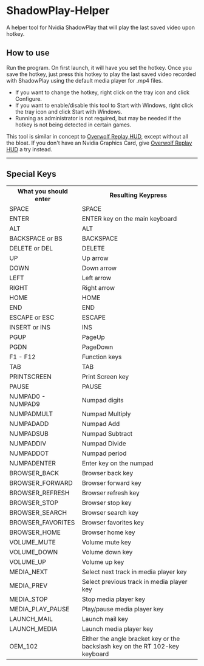 # ShadowPlay-Helper
A helper tool for Nvidia ShadowPlay that will play the last saved video upon hotkey.

## How to use
Run the program. On first launch, it will have you set the hotkey. 
Once you save the hotkey, just press this hotkey to play the last saved video recorded with ShadowPlay using the default media player for .mp4 files. 
  - If you want to change the hotkey, right click on the tray icon and click Configure. 
  - If you want to enable/disable this tool to Start with Windows, right click the tray icon and click Start with Windows.
  - Running as administrator is not required, but may be needed if the hotkey is not being detected in certain games.
  
This tool is similar in concept to [Overwolf Replay HUD](http://store.overwolf.com/app/Overwolf-Replay_HUD), except without all the bloat. If you don't have an Nvidia Graphics Card, give [Overwolf Replay HUD](http://store.overwolf.com/app/Overwolf-Replay_HUD) a try instead.

---
## Special Keys
<table>
<tbody><tr>
<th><strong>What you should enter</strong></th>
<th><strong>Resulting Keypress</strong></th>
</tr>

<tr>
<td>SPACE</td>
<td>SPACE</td>
</tr>

<tr>
<td>ENTER</td>
<td>ENTER key on the main keyboard</td>
</tr>

<tr>
<td>ALT</td>
<td>ALT</td>
</tr>

<tr>
<td>BACKSPACE or BS</td>
<td>BACKSPACE</td>
</tr>

<tr>
<td>DELETE or DEL</td>
<td>DELETE</td>
</tr>

<tr>
<td>UP</td>
<td>Up arrow</td>
</tr>

<tr>
<td>DOWN</td>
<td>Down arrow</td>
</tr>

<tr>
<td>LEFT</td>
<td>Left arrow</td>
</tr>

<tr>
<td>RIGHT</td>
<td>Right arrow</td>
</tr>

<tr>
<td>HOME</td>
<td>HOME</td>
</tr>

<tr>
<td>END</td>
<td>END</td>
</tr>

<tr>
<td>ESCAPE or ESC</td>
<td>ESCAPE</td>
</tr>

<tr>
<td>INSERT or INS</td>
<td>INS</td>
</tr>

<tr>
<td>PGUP</td>
<td>PageUp</td>
</tr>

<tr>
<td>PGDN</td>
<td>PageDown</td>
</tr>

<tr>
<td>F1 - F12</td>
<td>Function keys</td>
</tr>

<tr>
<td>TAB</td>
<td>TAB</td>
</tr>

<tr>
<td>PRINTSCREEN</td>
<td>Print Screen key</td>
</tr>

<tr>
<td>PAUSE</td>
<td>PAUSE</td>
</tr>

<tr>
<td>NUMPAD0 - NUMPAD9</td>
<td>Numpad digits</td>
</tr>

<tr>
<td>NUMPADMULT</td>
<td>Numpad Multiply</td>
</tr>

<tr>
<td>NUMPADADD</td>
<td>Numpad Add</td>
</tr>

<tr>
<td>NUMPADSUB</td>
<td>Numpad Subtract</td>
</tr>

<tr>
<td>NUMPADDIV</td>
<td>Numpad Divide</td>
</tr>

<tr>
<td>NUMPADDOT</td>
<td>Numpad period</td>
</tr>

<tr>
<td>NUMPADENTER</td>
<td>Enter key on the numpad</td>
</tr>

<tr>
<td>BROWSER_BACK</td>
<td>Browser back key</td>
</tr>

<tr>
<td>BROWSER_FORWARD</td>
<td>Browser forward key</td>
</tr>

<tr>
<td>BROWSER_REFRESH</td>
<td>Browser refresh key</td>
</tr>

<tr>
<td>BROWSER_STOP</td>
<td>Browser stop key</td>
</tr>

<tr>
<td>BROWSER_SEARCH</td>
<td>Browser search key</td>
</tr>

<tr>
<td>BROWSER_FAVORITES</td>
<td>Browser favorites key</td>
</tr>

<tr>
<td>BROWSER_HOME</td>
<td>Browser home key</td>
</tr>

<tr>
<td>VOLUME_MUTE</td>
<td>Volume mute key</td>
</tr>

<tr>
<td>VOLUME_DOWN</td>
<td>Volume down key</td>
</tr>

<tr>
<td>VOLUME_UP</td>
<td>Volume up key</td>
</tr>

<tr>
<td>MEDIA_NEXT</td>
<td>Select next track in media player key</td>
</tr>

<tr>
<td>MEDIA_PREV</td>
<td>Select previous track in media player key</td>
</tr>

<tr>
<td>MEDIA_STOP</td>
<td>Stop media player key</td>
</tr>

<tr>
<td>MEDIA_PLAY_PAUSE</td>
<td>Play/pause media player key</td>
</tr>

<tr>
<td>LAUNCH_MAIL</td>
<td>Launch mail key</td>
</tr>

<tr>
<td>LAUNCH_MEDIA</td>
<td>Launch media player key</td>
</tr>

<tr>
<td>OEM_102</td>
<td>Either the angle bracket key or the backslash key on the RT 102-key keyboard</td>
</tr>
</tbody></table>
